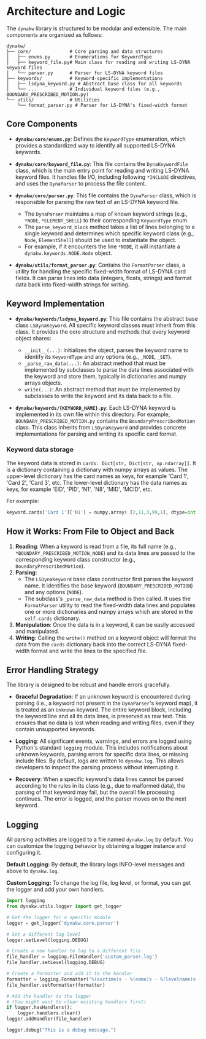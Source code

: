 # Architecture and Logic

The `dynakw` library is structured to be modular and extensible. The main components are organized as follows:

```
dynakw/
├── core/              # Core parsing and data structures
│   ├── enums.py       # Enumerations for KeywordType
│   ├── keyword_file.py# Main class for reading and writing LS-DYNA keyword files
│   └── parser.py      # Parser for LS-DYNA keyword files
├── keywords/          # Keyword-specific implementations
│   ├── lsdyna_keyword.py # Abstract base class for all keywords
│   └── ...            # Individual keyword files (e.g., BOUNDARY_PRESCRIBED_MOTION.py)
└── utils/             # Utilities
    └── format_parser.py # Parser for LS-DYNA's fixed-width format
```

## Core Components

*   **`dynakw/core/enums.py`**: Defines the `KeywordType` enumeration, which provides a standardized way to identify all supported LS-DYNA keywords.

*   **`dynakw/core/keyword_file.py`**: This file contains the `DynaKeywordFile` class, which is the main entry point for reading and writing LS-DYNA keyword files. It handles file I/O, including following `*INCLUDE` directives, and uses the `DynaParser` to process the file content.

*   **`dynakw/core/parser.py`**: This file contains the `DynaParser` class, which is responsible for parsing the raw text of an LS-DYNA keyword file.
    *   The `DynaParser` maintains a map of known keyword strings (e.g., `*NODE`, `*ELEMENT_SHELL`) to their corresponding `KeywordType` enum.
    *   The `parse_keyword_block` method takes a list of lines belonging to a single keyword and determines which specific keyword class (e.g., `Node`, `ElementShell`) should be used to instantiate the object.
    *   For example, if it encounters the line `*NODE`, it will instantiate a `dynakw.keywords.NODE.Node` object.

*   **`dynakw/utils/format_parser.py`**: Contains the `FormatParser` class, a utility for handling the specific fixed-width format of LS-DYNA card fields. It can parse lines into data (integers, floats, strings) and format data back into fixed-width strings for writing.

## Keyword Implementation

*   **`dynakw/keywords/lsdyna_keyword.py`**: This file contains the abstract base class `LSDynaKeyword`. All specific keyword classes must inherit from this class. It provides the core structure and methods that every keyword object shares:
    *   `__init__(...)`: Initializes the object, parses the keyword name to identify its `KeywordType` and any options (e.g., `_NODE`, `_SET`).
    *   `_parse_raw_data(...)`: An abstract method that must be implemented by subclasses to parse the data lines associated with the keyword and store them, typically in dictionaries and numpy arrays objects.
    *   `write(...)`: An abstract method that must be implemented by subclasses to write the keyword and its data back to a file.

*   **`dynakw/keywords/{KEYWORD_NAME}.py`**: Each LS-DYNA keyword is implemented in its own file within this directory. For example, `BOUNDARY_PRESCRIBED_MOTION.py` contains the `BoundaryPrescribedMotion` class. This class inherits from `LSDynaKeyword` and provides concrete implementations for parsing and writing its specific card format.


### Keyword data storage

The keyword data is stored in `cards: Dict[str, Dict[str, np.ndarray]]`.
It is a dictionary containing a dictionary with numpy arrays as values.
The upper-level dictionary has the card names as keys, for example 'Card 1', 'Card 2', 'Card 3', etc.
The lower-level dictionary has the data names as keys, for example 'EID', 'PID', 'N1', 'N8', 'MID', 'MCID', etc.

For example:
```python
keyword.cards['Card 1']['N1'] = numpy.array( [2,11,3,99,1], dtype=int )
```

## How it Works: From File to Object and Back

1.  **Reading**: When a keyword is read from a file, its full name (e.g., `*BOUNDARY_PRESCRIBED_MOTION_NODE`) and its data lines are passed to the corresponding keyword class constructor (e.g., `BoundaryPrescribedMotion`).
2.  **Parsing**:
    *   The `LSDynaKeyword` base class constructor first parses the keyword name. It identifies the base keyword (`BOUNDARY_PRESCRIBED_MOTION`) and any options (`NODE`).
    *   The subclass's `_parse_raw_data` method is then called. It uses the `FormatParser` utility to read the fixed-width data lines and populates one or more dictionaries and numpy arrays which are stored in the `self.cards` dictionary.
3.  **Manipulation**: Once the data is in a keyword, it can be easily accessed and manipulated.
4.  **Writing**: Calling the `write()` method on a keyword object will format the data from the `cards` dictionary back into the correct LS-DYNA fixed-width format and write the lines to the specified file.


## Error Handling Strategy

The library is designed to be robust and handle errors gracefully.

- **Graceful Degradation**: If an unknown keyword is encountered during parsing (i.e., a keyword not present in the `DynaParser`'s keyword map), it is treated as an `Unknown` keyword. The entire keyword block, including the keyword line and all its data lines, is preserved as raw text. This ensures that no data is lost when reading and writing files, even if they contain unsupported keywords.

- **Logging**: All significant events, warnings, and errors are logged using Python's standard `logging` module. This includes notifications about unknown keywords, parsing errors for specific data lines, or missing include files. By default, logs are written to `dynakw.log`. This allows developers to inspect the parsing process without interrupting it.

- **Recovery**: When a specific keyword's data lines cannot be parsed according to the rules in its class (e.g., due to malformed data), the parsing of that keyword may fail, but the overall file processing continues. The error is logged, and the parser moves on to the next keyword.

## Logging

All parsing activities are logged to a file named `dynakw.log` by default. You can customize the logging behavior by obtaining a logger instance and configuring it.

**Default Logging:**
By default, the library logs INFO-level messages and above to `dynakw.log`.

**Custom Logging:**
To change the log file, log level, or format, you can get the logger and add your own handlers.

```python
import logging
from dynakw.utils.logger import get_logger

# Get the logger for a specific module
logger = get_logger('dynakw.core.parser')

# Set a different log level
logger.setLevel(logging.DEBUG)

# Create a new handler to log to a different file
file_handler = logging.FileHandler('custom_parser.log')
file_handler.setLevel(logging.DEBUG)

# Create a formatter and add it to the handler
formatter = logging.Formatter('%(asctime)s - %(name)s - %(levelname)s - %(message)s')
file_handler.setFormatter(formatter)

# Add the handler to the logger
# (You might want to clear existing handlers first)
if logger.hasHandlers():
    logger.handlers.clear()
logger.addHandler(file_handler)

logger.debug("This is a debug message.")
```

